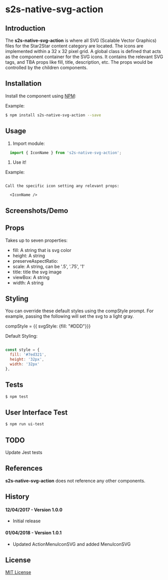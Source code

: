 s2s-native-svg-action
=========

Introduction
------------

The **s2s-native-svg-action** is where all SVG (Scalable Vector Graphics) files for the Star2Star content category are located. The icons are implemented within a 32 x 32 pixel grid. A global class is defined that acts as the component container for the SVG icons. It contains the relevant SVG tags, and TBA props like fill, title, description, etc. The props would be controlled by the children components.


Installation
------------

Install the component using [NPM](https://www.npmjs.com/):

Example:

```sh
$ npm install s2s-native-svg-action --save
```

Usage
-----

1.	Import module:

```js
  import { IconName } from 's2s-native-svg-action';
```

1.	Use it!

Example:
```

Call the specific icon setting any relevant props:

  <IconName />

```



Screenshots/Demo
----------------


Props
-----

Takes up to seven properties:
  - fill: A string that is svg color
  - height: A string
  - preserveAspectRatio:
  - scale: A string, can be '.5', '.75', '1'
  - title: title the svg image
  - viewBox: A string
  - width: A string


Styling
-------
You can override these default styles using the compStyle prompt. For example, passing the following will set the svg to a light gray.

  compStyle = {{ svgStyle: {fill: "#DDD"}}}

  Default Styling:

```js

const style = {
  fill: '#7ed321',
  height: '32px',
  width: '32px'
},

```

Tests
-----

```sh
$ npm test
```

User Interface Test
-------------------

```sh
$ npm run ui-test
```

TODO
----

Update Jest tests

References
----------

**s2s-native-svg-action** does not reference any other components.

History
-------

#### 12/04/2017 - Version 1.0.0

-	Initial release

#### 01/04/2018 - Version 1.0.1

-	Updated ActionMenuIconSVG and added MenuIconSVG

License
-------

[MIT License](http://opensource.org/licenses/MIT)
